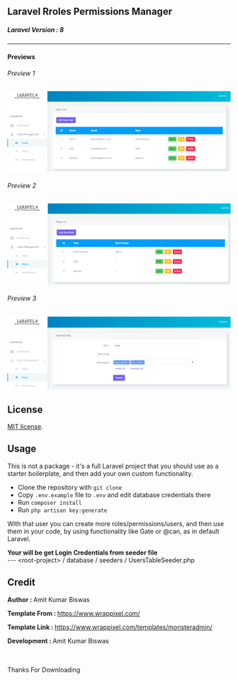 ## Laravel Rroles Permissions Manager
<h5>Laravel Version : 8</h5>
<hr />
<h4>Previews</h4>

<h6>Preview 1</h6>
<p>
    <img src="https://github.com/amitkumarbiswas2001/my-github-images/blob/main/laravel-roles-permissions-manager/80e570b2-e396-42bd-ac86-d55f2fe5176d.PNG"/>
</p>
<h6>Preview 2</h6>
<p>
    <img src="https://github.com/amitkumarbiswas2001/my-github-images/blob/main/laravel-roles-permissions-manager/98580690-3a76-46b4-8a64-83e7e9534e05.PNG"/>
</p>
<h6>Preview 3</h6>
<p>
    <img src="https://github.com/amitkumarbiswas2001/my-github-images/blob/main/laravel-roles-permissions-manager/ed31028c-86a0-4266-a641-d17a577de6f1.PNG"/>
</p>



## License

[MIT license](https://opensource.org/licenses/MIT).

## Usage
This is not a package - it's a full Laravel project that you should use as a starter boilerplate, and then add your own custom functionality.

<ul>
    <li>Clone the repository with <code>git clone</code></li>
    <li>Copy <code>.env.example</code> file to <code>.env</code> and edit database credentials there</li>
    <li>Run <code>composer install</code></li>
    <li>Run <code>php artisan key:generate</code></li>
</ul>

With that user you can create more roles/permissions/users, and then use them in your code, by using functionality like Gate or @can, as in default Laravel.

<b>Your will be get Login Credentials from seeder file</b> <br>
--- &lt;root-project&gt; / database / seeders / UsersTableSeeder.php <br>

## Credit

<p><b>Author : </b> Amit Kumar Biswas</p>
<p><b>Template From : </b> <a href="https://www.wrappixel.com/">https://www.wrappixel.com/</a> </p> 
<p><b>Template Link : </b> <a href="https://www.wrappixel.com/templates/monsteradmin/">https://www.wrappixel.com/templates/monsteradmin/</a></p>
<p><b>Development : </b> Amit Kumar Biswas</p>
<br><br>
Thanks For Downloading


